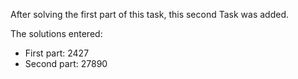 After solving the first part of this task, this second Task was added.

The solutions entered:

* First part: 2427
* Second part: 27890
